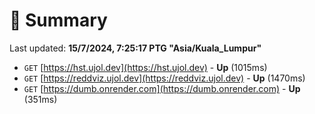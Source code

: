# 📖 Summary
Last updated: **15/7/2024, 7:25:17 PTG "Asia/Kuala_Lumpur"**

- `GET` [https://hst.ujol.dev](https://hst.ujol.dev) - **Up** (1015ms)
- `GET` [https://reddviz.ujol.dev](https://reddviz.ujol.dev) - **Up** (1470ms)
- `GET` [https://dumb.onrender.com](https://dumb.onrender.com) - **Up** (351ms)
